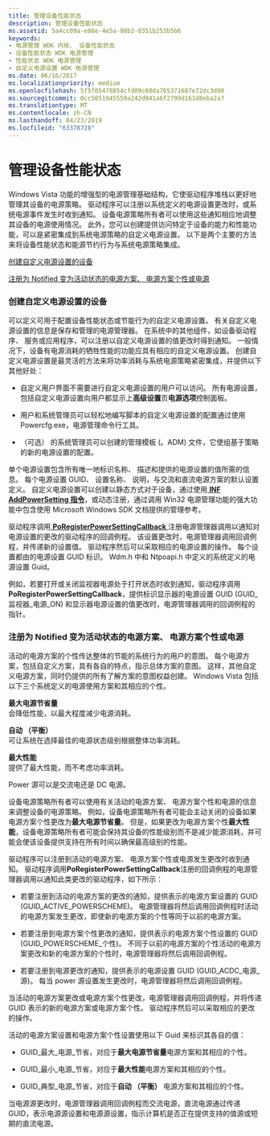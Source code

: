 ```yaml
---
title: 管理设备性能状态
description: 管理设备性能状态
ms.assetid: 5a4cc09a-e86e-4e5a-98b2-0351b253b5b6
keywords:
- 电源管理 WDK 内核、 设备性能状态
- 设备性能状态 WDK 电源管理
- 性能状态 WDK 电源管理
- 自定义电源设置 WDK 电源管理
ms.date: 06/16/2017
ms.localizationpriority: medium
ms.openlocfilehash: 5f5f05478854cfd09c60da765371607e72dc3d90
ms.sourcegitcommit: 0cc5051945559a242d941a6f2799d161d8eba2a7
ms.translationtype: MT
ms.contentlocale: zh-CN
ms.lasthandoff: 04/23/2019
ms.locfileid: "63378728"
---
```

# <a name="managing-device-performance-states"></a>管理设备性能状态


Windows Vista 功能的增强型的电源管理基础结构，它使驱动程序堆栈以更好地管理其设备的电源策略。 驱动程序可以注册以系统定义的电源设置更改时，或系统电源事件发生时收到通知。 设备电源策略所有者可以使用这些通知相应地调整其设备的电源使用情况。 此外，您可以创建提供访问特定于设备的能力和性能功能，可以是紧密集成到系统电源策略的自定义电源设置。 以下是两个主要的方法来将设备性能状态和能源节约行为与系统电源策略集成。

[创建自定义电源设置的设备](#creating-custom-power-settings-for-a-device)

[注册为 Notified 变为活动状态的电源方案、 电源方案个性或电源](#registering-to-be-notified-of-a-change-to-the-active-power-scheme)

### <a href="" id="creating-custom-power-settings-for-a-device"></a> 创建自定义电源设置的设备

可以定义可用于配置设备性能状态或节能行为的自定义电源设置。 有关自定义电源设置的信息是保存和管理的电源管理器。 在系统中的其他组件，如设备驱动程序、 服务或应用程序，可以注册以自定义电源设置的值更改时得到通知。 一般情况下，设备有电源消耗的牺牲性能的功能应具有相应的自定义电源设置。 创建自定义电源设置是最灵活的方法来将功率消耗与系统电源策略紧密集成，并提供以下其他好处：

-   自定义用户界面不需要进行自定义电源设置的用户可以访问。 所有电源设置，包括自定义电源设置向用户都显示上**高级设置**页**电源选项**控制面板。

-   用户和系统管理员可以轻松地编写脚本的自定义电源设置的配置通过使用 Powercfg.exe，电源管理命令行工具。

-   （可选） 的系统管理员可以创建的管理模板 (。ADM) 文件，它使组基于策略的新的电源设置的配置。

单个电源设置包含所有唯一地标识名称、 描述和提供的电源设置的值所需的信息。 每个电源设置 GUID、 设置名称、 说明，与交流和直流电源方案的默认设置定义。 自定义电源设置可以创建以静态方式对于设备，通过使用[ **INF AddPowerSetting 指令**](https://msdn.microsoft.com/library/windows/hardware/ff546313)，或动态注册，通过调用 Win32 电源管理功能的强大功能中包含使用 Microsoft Windows SDK 文档提供的管理参考。

驱动程序调用[ **PoRegisterPowerSettingCallback** ](https://msdn.microsoft.com/library/windows/hardware/ff559727)注册电源管理器调用以通知对电源设置的更改的驱动程序的回调例程。 该设置更改时，电源管理器调用回调例程，并传递新的设置值。 驱动程序然后可以采取相应的电源设置的操作。 每个设置都由的电源设置 GUID 标识。 Wdm.h 中和 Ntpoapi.h 中定义的系统定义的电源设置 Guid。

例如，若要打开或关闭监视器电源处于打开状态时收到通知，驱动程序调用**PoRegisterPowerSettingCallback**，提供标识显示器的电源设置 GUID (GUID\_监视器\_电源\_ON) 和显示器电源设置的值更改时，电源管理器调用的回调例程的指针。

### <a href="" id="registering-to-be-notified-of-a-change-to-the-active-power-scheme"></a>注册为 Notified 变为活动状态的电源方案、 电源方案个性或电源

活动的电源方案的个性传达整体的节能的系统行为的用户的意图。 每个电源方案，包括自定义方案，具有各自的特点，指示总体方案的意图。 这样，其他自定义电源方案，同时仍提供的所有了解方案的意图权益创建。 Windows Vista 包括以下三个系统定义的电源使用方案和其相应的个性。

<a href="" id="maximum-power-savings"></a>**最大电源节省量**  
会降低性能，以最大程度减少电源消耗。

<a href="" id="automatic--balanced-"></a>**自动 （平衡）**  
可让系统在选择最佳的电源状态级别根据整体功率消耗。

<a href="" id="maximum-performance-------"></a>**最大性能**   
提供了最大性能，而不考虑功率消耗。

Power 源可以是交流电还是 DC 电源。

设备电源策略所有者可以使用有关活动的电源方案、 电源方案个性和电源的信息来调整设备的电源策略。 例如，设备电源策略所有者可能会主动关闭的设备如果电源方案个性更改为**最大电源节省量**。 但是，如果更改为电源方案个性**最大性能**，设备电源策略所有者可能会保持其设备的性能级别而不是减少能源消耗，并可能会使该设备提供支持在所有时间以确保最高级别的性能。

驱动程序可以注册到活动的电源方案、 电源方案个性或电源发生更改时收到通知。 驱动程序调用**PoRegisterPowerSettingCallback**注册的回调例程的电源管理器调用以通知此类更改的驱动程序，如下所示：

-   若要注册到活动的电源方案的更改的通知，提供表示的电源方案设置的 GUID (GUID\_ACTIVE\_POWERSCHEME)。 电源管理器将然后调用回调例程时活动的电源方案发生更改，即使新的电源方案的个性等同于以前的电源方案。

-   若要注册到电源方案个性更改的通知，提供表示的电源方案个性设置的 GUID (GUID\_POWERSCHEME\_个性)。 不同于以前的电源方案的个性活动的电源方案更改和新的电源方案的个性时，电源管理器将然后调用回调例程。

-   若要注册到电源更改的通知，提供表示的电源设置 GUID (GUID\_ACDC\_电源\_源)。 每当 power 源设置发生更改时，电源管理器将然后调用回调例程。

当活动的电源方案更改或电源方案个性更改，电源管理器调用回调例程，并将传递 GUID 表示的新的电源方案或电源方案个性。 驱动程序然后可以采取相应的更改的操作。

活动的电源方案设置和电源方案个性设置使用以下 Guid 来标识其各自的值：

-   GUID\_最大\_电源\_节省，对应于**最大电源节省量**电源方案和其相应的个性。

-   GUID\_最小\_电源\_节省，对应于**最大性能**电源方案和其相应的个性。

-   GUID\_典型\_电源\_节省，对应于**自动 （平衡）** 电源方案和其相应的个性。

当电源源更改时，电源管理器调用回调例程而交流电源，直流电源通过传递 GUID，表示电源源设置和电源源设置，指示计算机是否正在提供支持的值源或短期的直流电源。

 

 




